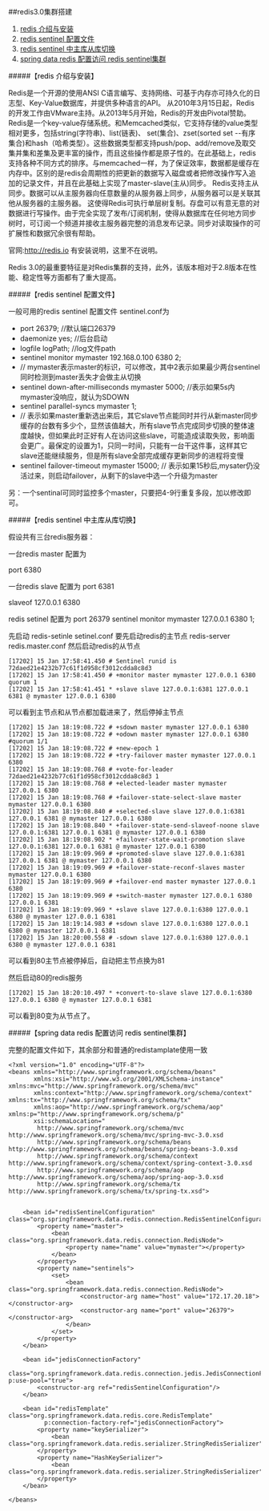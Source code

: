 ##redis3.0集群搭建



1. <a href="#redis 介绍与安装">redis 介绍与安装</a>
2. <a href="#redis sentinel 配置文件">redis sentinel 配置文件</a>
3. <a href="#redis sentinel 中主库从库切换">redis sentinel 中主库从库切换</a>
4. <a href="#spring data redis 配置访问 redis sentinel集群">spring data redis 配置访问 redis sentinel集群</a>


#####【<a name="redis 介绍与安装" id="redis 介绍与安装" ><font color=black>redis 介绍与安装</font></a>】

  Redis是一个开源的使用ANSI C语言编写、支持网络、可基于内存亦可持久化的日志型、Key-Value数据库，并提供多种语言的API。
从2010年3月15日起，Redis的开发工作由VMware主持。从2013年5月开始，Redis的开发由Pivotal赞助。
  Redis是一个key-value存储系统。和Memcached类似，它支持存储的value类型相对更多，包括string(字符串)、list(链表)、
set(集合)、zset(sorted set --有序集合)和hash（哈希类型）。这些数据类型都支持push/pop、add/remove及取交集并集和差集及更丰富的操作，而且这些操作都是原子性的。在此基础上，redis支持各种不同方式的排序。与memcached一样，为了保证效率，数据都是缓存在内存中。区别的是redis会周期性的把更新的数据写入磁盘或者把修改操作写入追加的记录文件，并且在此基础上实现了master-slave(主从)同步。
  Redis支持主从同步。数据可以从主服务器向任意数量的从服务器上同步，从服务器可以是关联其他从服务器的主服务器。
这使得Redis可执行单层树复制。存盘可以有意无意的对数据进行写操作。由于完全实现了发布/订阅机制，使得从数据库在任何地方同步树时，可订阅一个频道并接收主服务器完整的消息发布记录。同步对读取操作的可扩展性和数据冗余很有帮助。
    
  官网:http://redis.io 有安装说明，这里不在说明。
    
  Redis 3.0的最重要特征是对Redis集群的支持，此外，该版本相对于2.8版本在性能、稳定性等方面都有了重大提高。


#####【<a name="redis sentinel 配置文件" id="redis sentinel 配置文件"><font color=black>redis sentinel 配置文件</font></a>】   

一般可用的redis sentinel 配置文件 sentinel.conf为

 * port 26379; //默认端口26379
 * daemonize yes; //后台启动 
 * logfile logPath; //log文件path
 * sentinel monitor mymaster 192.168.0.100 6380 2; 
 * // mymaster表示master的标识，可以修改，其中2表示如果最少两台sentinel同时检测到master丢失才会做主从切换
 * sentinel down-after-milliseconds mymaster 5000; //表示如果5s内mymaster没响应，就认为SDOWN
 * sentinel parallel-syncs mymaster 1;
 * // 表示如果master重新选出来后，其它slave节点能同时并行从新master同步缓存的台数有多少个，显然该值越大，所有slave节点完成同步切换的整体速度越快，但如果此时正好有人在访问这些slave，可能造成读取失败，影响面会更广。最保定的设置为1，只同一时间，只能有一台干这件事，这样其它slave还能继续服务，但是所有slave全部完成缓存更新同步的进程将变慢
 * sentinel failover-timeout mymaster 15000; // 表示如果15秒后,mysater仍没活过来，则启动failover，从剩下的slave中选一个升级为master

另：一个sentinal可同时监控多个master，只要把4-9行重复多段，加以修改即可。

#####【<a name="redis sentinel 中主库从库切换" id="redis sentinel 中主库从库切换"><font color=black>redis sentinel 中主库从库切换</font></a>】

假设共有三台redis服务器：

一台redis master 配置为

port 6380

一台redis slave 配置为
port 6381

slaveof 127.0.0.1 6380

redis setinel 配置为
port 26379
sentinel monitor mymaster 127.0.0.1 6380 1;

先启动 redis-setinle setinel.conf
要先启动redis的主节点 redis-server redis.master.conf
然后启动redis的从节点

    [17202] 15 Jan 17:58:41.450 # Sentinel runid is 72daed21e4232b77c61f1d958cf3012cdda8c8d3
    [17202] 15 Jan 17:58:41.450 # +monitor master mymaster 127.0.0.1 6380 quorum 1
    [17202] 15 Jan 17:58:41.451 * +slave slave 127.0.0.1:6381 127.0.0.1 6381 @ mymaster 127.0.0.1 6380
 
 可以看到主节点和从节点都加载进来了，然后停掉主节点
 
    [17202] 15 Jan 18:19:08.722 # +sdown master mymaster 127.0.0.1 6380
    [17202] 15 Jan 18:19:08.722 # +odown master mymaster 127.0.0.1 6380 #quorum 1/1
    [17202] 15 Jan 18:19:08.722 # +new-epoch 1
    [17202] 15 Jan 18:19:08.722 # +try-failover master mymaster 127.0.0.1 6380
    [17202] 15 Jan 18:19:08.768 # +vote-for-leader 72daed21e4232b77c61f1d958cf3012cdda8c8d3 1
    [17202] 15 Jan 18:19:08.768 # +elected-leader master mymaster 127.0.0.1 6380
    [17202] 15 Jan 18:19:08.768 # +failover-state-select-slave master mymaster 127.0.0.1 6380
    [17202] 15 Jan 18:19:08.840 # +selected-slave slave 127.0.0.1:6381 127.0.0.1 6381 @ mymaster 127.0.0.1 6380
    [17202] 15 Jan 18:19:08.840 * +failover-state-send-slaveof-noone slave 127.0.0.1:6381 127.0.0.1 6381 @ mymaster 127.0.0.1 6380
    [17202] 15 Jan 18:19:08.902 * +failover-state-wait-promotion slave 127.0.0.1:6381 127.0.0.1 6381 @ mymaster 127.0.0.1 6380
    [17202] 15 Jan 18:19:09.969 # +promoted-slave slave 127.0.0.1:6381 127.0.0.1 6381 @ mymaster 127.0.0.1 6380
    [17202] 15 Jan 18:19:09.969 # +failover-state-reconf-slaves master mymaster 127.0.0.1 6380
    [17202] 15 Jan 18:19:09.969 # +failover-end master mymaster 127.0.0.1 6380
    [17202] 15 Jan 18:19:09.969 # +switch-master mymaster 127.0.0.1 6380 127.0.0.1 6381
    [17202] 15 Jan 18:19:09.969 * +slave slave 127.0.0.1:6380 127.0.0.1 6380 @ mymaster 127.0.0.1 6381
    [17202] 15 Jan 18:19:14.983 # +sdown slave 127.0.0.1:6380 127.0.0.1 6380 @ mymaster 127.0.0.1 6381
    [17202] 15 Jan 18:20:00.558 # -sdown slave 127.0.0.1:6380 127.0.0.1 6380 @ mymaster 127.0.0.1 6381
    
 可以看到80主节点被停掉后，自动把主节点换为81
 
 然后启动80的redis服务
 
    [17202] 15 Jan 18:20:10.497 * +convert-to-slave slave 127.0.0.1:6380 127.0.0.1 6380 @ mymaster 127.0.0.1 6381
    
可以看到80变为从节点了。
  
#####【<a name="spring data redis 配置访问 redis sentinel集群" id="spring data redis 配置访问 redis sentinel集群"><font color=black>spring data redis 配置访问 redis sentinel集群</font></a>】

完整的配置文件如下，其余部分和普通的redistamplate使用一致

    <?xml version="1.0" encoding="UTF-8"?>
    <beans xmlns="http://www.springframework.org/schema/beans"
           xmlns:xsi="http://www.w3.org/2001/XMLSchema-instance" xmlns:mvc="http://www.springframework.org/schema/mvc"
           xmlns:context="http://www.springframework.org/schema/context" xmlns:tx="http://www.springframework.org/schema/tx"
           xmlns:aop="http://www.springframework.org/schema/aop" xmlns:p="http://www.springframework.org/schema/p"
           xsi:schemaLocation="
            http://www.springframework.org/schema/mvc http://www.springframework.org/schema/mvc/spring-mvc-3.0.xsd
            http://www.springframework.org/schema/beans http://www.springframework.org/schema/beans/spring-beans-3.0.xsd
            http://www.springframework.org/schema/context http://www.springframework.org/schema/context/spring-context-3.0.xsd
            http://www.springframework.org/schema/aop http://www.springframework.org/schema/aop/spring-aop-3.0.xsd
            http://www.springframework.org/schema/tx http://www.springframework.org/schema/tx/spring-tx.xsd">
    
    
        <bean id="redisSentinelConfiguration" class="org.springframework.data.redis.connection.RedisSentinelConfiguration">
            <property name="master">
                <bean class="org.springframework.data.redis.connection.RedisNode">
                    <property name="name" value="mymaster"></property>
                </bean>
            </property>
            <property name="sentinels">
                <set>
                    <bean class="org.springframework.data.redis.connection.RedisNode">
                        <constructor-arg name="host" value="172.17.20.18"></constructor-arg>
                        <constructor-arg name="port" value="26379"></constructor-arg>
                    </bean>
                </set>
            </property>
        </bean>
    
        <bean id="jedisConnectionFactory"
              class="org.springframework.data.redis.connection.jedis.JedisConnectionFactory" p:use-pool="true">
            <constructor-arg ref="redisSentinelConfiguration"/>
        </bean>
    
        <bean id="redisTemplate" class="org.springframework.data.redis.core.RedisTemplate"
              p:connection-factory-ref="jedisConnectionFactory">
            <property name="keySerializer">
                <bean class="org.springframework.data.redis.serializer.StringRedisSerializer"/>
            </property>
            <property name="HashKeySerializer">
                <bean class="org.springframework.data.redis.serializer.StringRedisSerializer"/>
            </property>
        </bean>
    
    </beans> 
  




